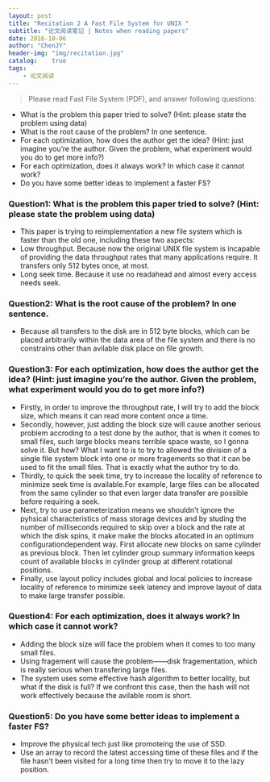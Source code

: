 ```yaml
---
layout: post
title: "Recitation 2 A Fast File System for UNIX "
subtitle: "论文阅读笔记 | Notes when reading papers"
date: 2016-10-06
author: "ChenJY"
header-img: "img/recitation.jpg"
catalog:    true
tags:
    - 论文阅读
---
```


>Please read Fast File System (PDF), and answer following questions:
>
* What is the problem this paper tried to solve? (Hint: please state the problem using data)
* What is the root cause of the problem? In one sentence.
* For each optimization, how does the author get the idea? (Hint: just imagine you’re the author. Given the problem, what experiment would you do to get more info?)
* For each optimization, does it always work? In which case it cannot work?
* Do you have some better ideas to implement a faster FS?

### Question1: What is the problem this paper tried to solve? (Hint: please state the problem using data)
* This paper is trying to reimplementation a new file system which is faster than the old one, including
these two aspects:
* Low throughput. Because now the original UNIX file system is incapable of providing the data
throughput rates that many applications require. It transfers only 512 bytes once, at most.
* Long seek time. Because it use no readahead and almost every access needs seek.

### Question2: What is the root cause of the problem? In one sentence.
* Because all transfers to the disk are in 512 byte blocks, which can be placed arbitrarily within the data
area of the file system and there is no constrains other than avilable disk place on file growth.

### Question3: For each optimization, how does the author get the idea? (Hint: just imagine you’re the author. Given the problem, what experiment would you do to get more info?)
* Firstly, in order to improve the throughput rate, I will try to add the block size, which means it can read
more content once a time.
* Secondly, however, just adding the block size will cause another serious problem accroding to a test
done by the author, that is when it comes to small files, such large blocks means terrible space waste,
so I gonna solve it. But how? What I want to is to try to allowed the division of a single file system block
into one or more fragements so that it can be used to fit the small files. That is exactly what the author
try to do.
* Thirdly, to quick the seek time, try to increase the locality of reference to minimize seek time is
available.For example, large files can be allocated from the same cylinder so that even larger data
transfer are possible before requiring a seek.
* Next, try to use parameterization means we shouldn't ignore the pyhsical characteristics of mass
storage devices and by studing the number of milliseconds required to skip over a block and the rate at
which the disk spins, it make make the blocks allocated in an optimum configurationdependent
way.
First allocate new blocks on same cylinder as previous block. Then let cylinder group summary
information keeps count of available blocks in cylinder group at different rotational positions.
* Finally, use layout policy includes global and local policies to increase locality of reference to minimize
seek latency and improve layout of data to make large transfer possible.

### Question4: For each optimization, does it always work? In which case it cannot work?
* Adding the block size will face the problem when it comes to too many small files.
* Using fragement will cause the problem——disk fragementation, which is really serious when transfering
large files.
* The system uses some effective hash algorithm to better locality, but what if the disk is full? If we confront this case, then the hash will not work effectively because the avilable room is short.

### Question5: Do you have some better ideas to implement a faster FS?
* Improve the physical tech just like promoteing the use of SSD.
* Use an array to record the latest accessing time of these files and if the file hasn't been visited for a long
time then try to move it to the lazy position.